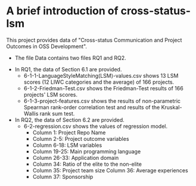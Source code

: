 # A brief introduction of cross-status-lsm

This project provides data of "Cross-status Communication and Project Outcomes in OSS Development".
+ The file Data contains two files RQ1 and RQ2.
 - In RQ1, the data of Section 6.1 are provided.
   * 6-1-1-LanguageStyleMatching(LSM)-values.csv shows 13 LSM scores (12 LIWC categories and the average) of 166 projects.
   * 6-1-2-Friedman-Test.csv shows the Friedman-Test results of 166 projects' LSM scores.
   * 6-1-3-project-features.csv shows the results of non-parametric Spearman rank-order correlation test and results of the Kruskal-Wallis rank sum test. 
 - In RQ2, the data of Section 6.2 are provided.
   + 6-2-regression.csv shows the values of regression model.
     * Column 1: Project Repo Name
     * Column 2-5: Project outcome variables
     * Column 6-18: LSM variables
     * Column 19-25: Main programming language
     * Column 26-33: Application domain
     * Column 34: Ratio of the elite to the non-elite
     * Column 35: Project team size Column 36: Average experiences
     * Column 37: Sponsorship

